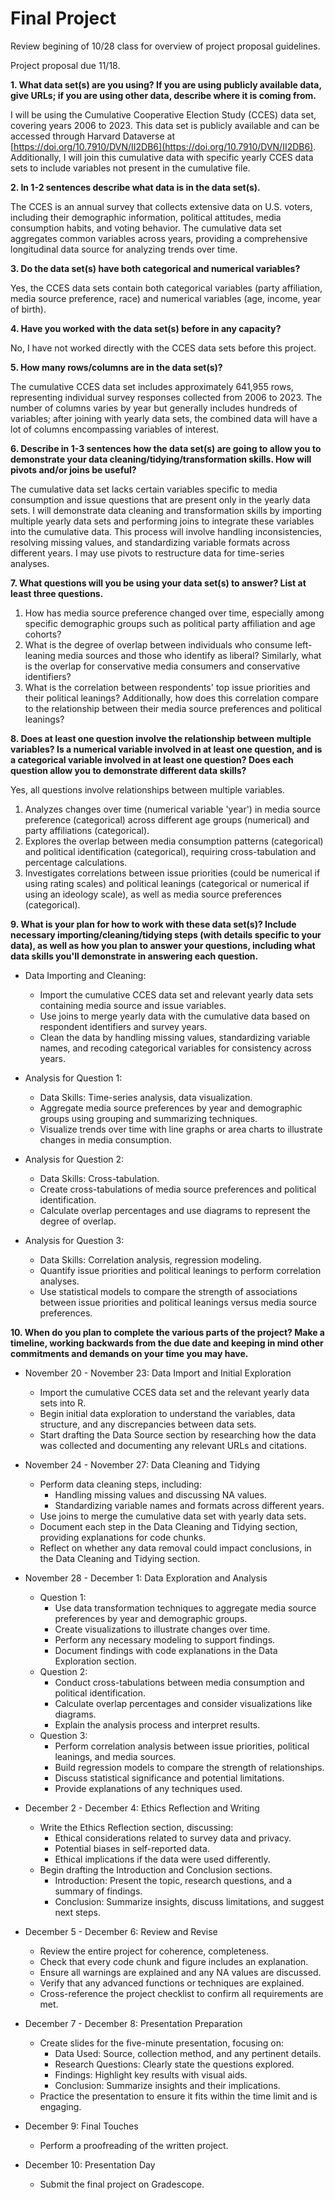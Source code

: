 # Final Project

Review begining of 10/28 class for overview of project proposal guidelines.

Project proposal due 11/18.


**1. What data set(s) are you using? If you are using publicly available data, give URLs; if you are using other data, describe where it is coming from.**

I will be using the Cumulative Cooperative Election Study (CCES) data set, covering years 2006 to 2023. This data set is publicly available and can be accessed through Harvard Dataverse at [https://doi.org/10.7910/DVN/II2DB6](https://doi.org/10.7910/DVN/II2DB6). Additionally, I will join this cumulative data with specific yearly CCES data sets to include variables not present in the cumulative file.


**2. In 1-2 sentences describe what data is in the data set(s).**

The CCES is an annual survey that collects extensive data on U.S. voters, including their demographic information, political attitudes, media consumption habits, and voting behavior. The cumulative data set aggregates common variables across years, providing a comprehensive longitudinal data source for analyzing trends over time.


**3. Do the data set(s) have both categorical and numerical variables?**

Yes, the CCES data sets contain both categorical variables (party affiliation, media source preference, race) and numerical variables (age, income, year of birth).


**4. Have you worked with the data set(s) before in any capacity?**

No, I have not worked directly with the CCES data sets before this project.


**5. How many rows/columns are in the data set(s)?**

The cumulative CCES data set includes approximately 641,955 rows, representing individual survey responses collected from 2006 to 2023. The number of columns varies by year but generally includes hundreds of variables; after joining with yearly data sets, the combined data will have a lot of columns encompassing variables of interest.


**6. Describe in 1-3 sentences how the data set(s) are going to allow you to demonstrate your data cleaning/tidying/transformation skills. How will pivots and/or joins be useful?**

The cumulative data set lacks certain variables specific to media consumption and issue questions that are present only in the yearly data sets. I will demonstrate data cleaning and transformation skills by importing multiple yearly data sets and performing joins to integrate these variables into the cumulative data. This process will involve handling inconsistencies, resolving missing values, and standardizing variable formats across different years. I may use pivots to restructure data for time-series analyses.


**7. What questions will you be using your data set(s) to answer? List at least three questions.**

1. How has media source preference changed over time, especially among specific demographic groups such as political party affiliation and age cohorts?
2. What is the degree of overlap between individuals who consume left-leaning media sources and those who identify as liberal? Similarly, what is the overlap for conservative media consumers and conservative identifiers?
3. What is the correlation between respondents' top issue priorities and their political leanings? Additionally, how does this correlation compare to the relationship between their media source preferences and political leanings?


**8. Does at least one question involve the relationship between multiple variables? Is a numerical variable involved in at least one question, and is a categorical variable involved in at least one question? Does each question allow you to demonstrate different data skills?**

Yes, all questions involve relationships between multiple variables.

1. Analyzes changes over time (numerical variable 'year') in media source preference (categorical) across different age groups (numerical) and party affiliations (categorical).
2. Explores the overlap between media consumption patterns (categorical) and political identification (categorical), requiring cross-tabulation and percentage calculations.
3. Investigates correlations between issue priorities (could be numerical if using rating scales) and political leanings (categorical or numerical if using an ideology scale), as well as media source preferences (categorical).


**9. What is your plan for how to work with these data set(s)? Include necessary importing/cleaning/tidying steps (with details specific to your data), as well as how you plan to answer your questions, including what data skills you'll demonstrate in answering each question.**

- Data Importing and Cleaning:
  - Import the cumulative CCES data set and relevant yearly data sets containing media source and issue variables.
  - Use joins to merge yearly data with the cumulative data based on respondent identifiers and survey years.
  - Clean the data by handling missing values, standardizing variable names, and recoding categorical variables for consistency across years.

- Analysis for Question 1:
  - Data Skills: Time-series analysis, data visualization.
  - Aggregate media source preferences by year and demographic groups using grouping and summarizing techniques.
  - Visualize trends over time with line graphs or area charts to illustrate changes in media consumption.

- Analysis for Question 2:
  - Data Skills: Cross-tabulation.
  - Create cross-tabulations of media source preferences and political identification.
  - Calculate overlap percentages and use diagrams to represent the degree of overlap.

- Analysis for Question 3:
  - Data Skills: Correlation analysis, regression modeling.
  - Quantify issue priorities and political leanings to perform correlation analyses.
  - Use statistical models to compare the strength of associations between issue priorities and political leanings versus media source preferences.


**10. When do you plan to complete the various parts of the project? Make a timeline, working backwards from the due date and keeping in mind other commitments and demands on your time you may have.**

- November 20 - November 23: Data Import and Initial Exploration
  - Import the cumulative CCES data set and the relevant yearly data sets into R.
  - Begin initial data exploration to understand the variables, data structure, and any discrepancies between data sets.
  - Start drafting the Data Source section by researching how the data was collected and documenting any relevant URLs and citations.

- November 24 - November 27: Data Cleaning and Tidying
  - Perform data cleaning steps, including:
    - Handling missing values and discussing NA values.
    - Standardizing variable names and formats across different years.
  - Use joins to merge the cumulative data set with yearly data sets.
  - Document each step in the Data Cleaning and Tidying section, providing explanations for code chunks.
  - Reflect on whether any data removal could impact conclusions, in the Data Cleaning and Tidying section.

- November 28 - December 1: Data Exploration and Analysis
  - Question 1:
    - Use data transformation techniques to aggregate media source preferences by year and demographic groups.
    - Create visualizations to illustrate changes over time.
    - Perform any necessary modeling to support findings.
    - Document findings with code explanations in the Data Exploration section.
  - Question 2:
    - Conduct cross-tabulations between media consumption and political identification.
    - Calculate overlap percentages and consider visualizations like diagrams.
    - Explain the analysis process and interpret results.
  - Question 3:
    - Perform correlation analysis between issue priorities, political leanings, and media sources.
    - Build regression models to compare the strength of relationships.
    - Discuss statistical significance and potential limitations.
    - Provide explanations of any techniques used.

- December 2 - December 4: Ethics Reflection and Writing
  - Write the Ethics Reflection section, discussing:
    - Ethical considerations related to survey data and privacy.
    - Potential biases in self-reported data.
    - Ethical implications if the data were used differently.
  - Begin drafting the Introduction and Conclusion sections.
    - Introduction: Present the topic, research questions, and a summary of findings.
    - Conclusion: Summarize insights, discuss limitations, and suggest next steps.

- December 5 - December 6: Review and Revise
  - Review the entire project for coherence, completeness.
  - Check that every code chunk and figure includes an explanation.
  - Ensure all warnings are explained and any NA values are discussed.
  - Verify that any advanced functions or techniques are explained.
  - Cross-reference the project checklist to confirm all requirements are met.

- December 7 - December 8: Presentation Preparation
  - Create slides for the five-minute presentation, focusing on:
    - Data Used: Source, collection method, and any pertinent details.
    - Research Questions: Clearly state the questions explored.
    - Findings: Highlight key results with visual aids.
    - Conclusion: Summarize insights and their implications.
  - Practice the presentation to ensure it fits within the time limit and is engaging.

- December 9: Final Touches
  - Perform a proofreading of the written project.

- December 10: Presentation Day
  - Submit the final project on Gradescope.
